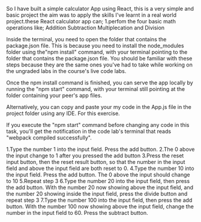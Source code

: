 So I have built a simple calculator App using React, this is a very simple and basic project the aim was to apply the skills I've learnt in a real world project.these React calculator app can;
1.perfom the four basic math operations like;
Addition
Subtraction
Multiplecation and
Division


Inside the terminal, you need to open the folder that contains the package.json file. This is because you need to install the node_modules folder using the"npm install" command, with your terminal pointing to the folder that contains the package.json file. You should be familiar with these steps because they are the same ones you've had to take while working on the ungraded labs in the course's live code labs.

Once the npm install command is finished, you can serve the app locally by running the "npm start" command, with your terminal still pointing at the folder containing your peer's app files.

Alternatively, you can copy and paste your my code in the App.js file in the project folder using any IDE. For this exercise.

If you execute the "npm start" command before changing any code in this task, you'll get the notification in the code lab's terminal that reads "webpack compiled successfully".

1.Type the number 1 into the input field. Press the add button.
2.The 0 above the input change to 1 after you pressed the add button
3.Press the reset input button, then the reset result button, so that the number in the input field and above the input field are both reset to 0.
4.Type the number 10 into the input field. Press the add button. The 0 above the input should change to 10
5.Repeat step 3
6.Type the number 20 into the input field, then press the add button. With the number 20 now showing above the input field, and the number 20 showing inside the input field, press the divide button and repeat step 3
7.Type the number 100 into the input field, then press the add button. With the number 100 now showing above the input field, change the number in the input field to 60. Press the subtract button.
